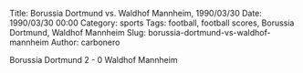 Title: Borussia Dortmund vs. Waldhof Mannheim, 1990/03/30
Date: 1990/03/30 00:00
Category: sports
Tags: football, football scores, Borussia Dortmund, Waldhof Mannheim
Slug: borussia-dortmund-vs-waldhof-mannheim
Author: carbonero


Borussia Dortmund 2 - 0 Waldhof Mannheim
